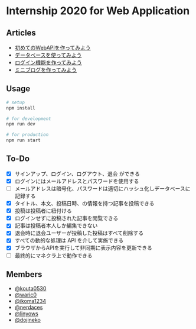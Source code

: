 Internship 2020 for Web Application
==

Articles
-

- [初めてのWebAPIを作ってみよう](https://note.com/mclolipopjp/n/n94aebe880fed)
- [データベースを使ってみよう](https://note.com/mclolipopjp/n/nc6f9b5e61eb9)
- [ログイン機能を作ってみよう](https://note.com/mclolipopjp/n/na300b239ee8f)
- [ミニブログを作ってみよう](https://note.com/mclolipopjp/n/na6f7959cbf9d)

Usage
-

```bash
# setup
npm install

# for development
npm run dev

# for production
npm run start
```

To-Do
-

- [x] サインアップ、ログイン、ログアウト、退会 ができる
- [x] ログインにはメールアドレスとパスワードを使用する
- [ ] メールアドレスは暗号化、パスワードは適切にハッシュ化しデータベースに記録する
- [x] タイトル、本文、投稿日時、の情報を持つ記事を投稿できる
- [x] 投稿は投稿者に紐付ける
- [x] ログインせずに投稿された記事を閲覧できる
- [x] 記事は投稿者本人しか編集できない
- [x] 退会時に退会ユーザーが投稿した投稿はすべて削除する
- [x] すべての動的な処理は API を介して実施できる
- [x] ブラウザからAPIを実行して非同期に表示内容を更新できる
- [ ] 最終的にマネクラ上で動作できる

Members
-

- [@kouta0530](https://github.com/kouta0530)
- [@waric0](https://github.com/waric0)
- [@ikoma1234](https://github.com/ikoma1234)
- [@nerdaces](https://github.com/nerdaces)
- [@linyows](https://github.com/linyows)
- [@dojineko](https://github.com/dojineko)
